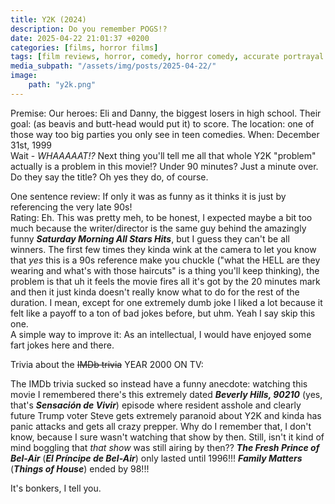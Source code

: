```yaml
---
title: Y2K (2024)
description: Do you remember POGS!?
date: 2025-04-22 21:01:37 +0200
categories: [films, horror films]
tags: [film reviews, horror, comedy, horror comedy, accurate portrayal of another country, vhs nostalgia, let's think our way out, romcom, sci-fi, secret musical, the internet is scary, the writer's barely-disguised fetish, they say the title]
media_subpath: "/assets/img/posts/2025-04-22/"
image:
    path: "y2k.png"
---
```

<span class="reviewsection">Premise:</span> Our heroes: Eli and Danny, the biggest losers in high school. Their goal: (as beavis and butt-head would put it) to score. The location: one of those way too big parties you only see in teen comedies. When: December 31st, 1999<br/>Wait - *WHAAAAAT!?* Next thing you'll tell me all that whole Y2K "problem" actually is a problem in this movie!?
<span class="reviewsection">Under 90 minutes?</span> Just a minute over.<br/>
<span class="reviewsection">Do they say the title?</span> Oh yes they do, of course.

<span class="reviewsection">One sentence review:</span> If only it was as funny as it thinks it is just by referencing the very late 90s!<br/>
<span class="reviewsection">Rating:</span> Eh. This was pretty meh, to be honest, I expected maybe a bit too much because the writer/director is the same guy behind the amazingly funny ***Saturday Morning All Stars Hits***, but I guess they can't be all winners. The first few times they kinda wink at the camera to let you know that *yes* this is a 90s reference make you chuckle ("what the HELL are they wearing and what's with those haircuts" is a thing you'll keep thinking), the problem is that uh it feels the movie fires all it's got by the 20 minutes mark and then it just kinda doesn't really know what to do for the rest of the duration. I mean, except for one extremely dumb joke I liked a lot because it felt like a payoff to a ton of bad jokes before, but uhm. Yeah I say skip this one.<br/>
<span class="reviewsection">A simple way to improve it:</span> As an intellectual, I would have enjoyed some fart jokes here and there.

<span class="reviewsection">Trivia about the ~~IMDb trivia~~ YEAR 2000 ON TV:</span>

The IMDb trivia sucked so instead have a funny anecdote: watching this movie I remembered there's this extremely dated ***Beverly Hills, 90210*** (yes, that's ***Sensación de Vivir***) episode where resident asshole and clearly future Trump voter Steve gets extremely paranoid about Y2K and kinda has panic attacks and gets all crazy prepper. Why do I remember that, I don't know, because I sure wasn't watching that show by then. Still, isn't it kind of mind boggling that *that show* was still airing by then?? ***The Fresh Prince of Bel-Air*** (***El Príncipe de Bel-Air***) only lasted until 1996!!! ***Family Matters*** (***Things of House***) ended by 98!!!

It's bonkers, I tell you.
